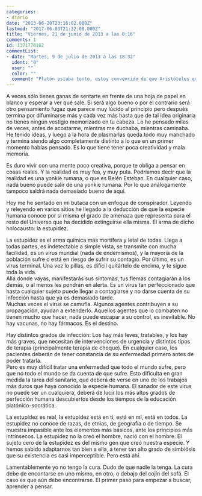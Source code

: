 ```yaml
---
categories:
- diario
date: "2013-06-20T23:16:02.000Z"
lastmod: "2017-06-03T21:32:08.000Z"
title: "Viernes, 21 de junio de 2013 a las 0:16"
comments: 1
id: 1371770162
commentList:
- date: "Martes, 9 de julio de 2013 a las 18:32"
  ident: "0"
  user: ""
  color: ""
  comment: "Platón estaba tonto, estoy convencido de que Aristóteles quizá se lo dijera así en algún momento. Y si no, ya estoy yo aquí para decirlo. La perfección no es sinónimo de placer. Todos creen que lo perfecto hace feliz, pero no tienen la acepción correcta para cada vocablo que se utiliza a la hora de plasmar esa creencia.  \n  \nY la estupidez es una palabra destructiva para referirse a la verdadera amenaza.  \nYo diría ignorancia.  \n  \nTu problema no está en la creatividad, tu problema está en tu perfeccionismo. Limitas tu propia creatividad, la cual intuyo que para nada es pequeña. La limitas haciéndote consciente una y otra vez, sobre todo cada vez que se te ocurre una brillante idea, que a la hora de expresarla, materializarla o plasmarla es como si perdiera el brillo que tiene en tu cabeza. Se pervierte. La realidad la deforma y dejas de percibirla como hiciste en el momento de su nacimiento. Las ideas nacen, crecen, se reproducen y mueren como nosotros. Solo valoras su nacimiento, pero no soportas la idea (y nunca mejor dicho) de que crezca, de que evolucione, cambie y tenga que lidiar con el sistema igual que tenemos que hacer los humanos. Las ideas también sufren, y eres muy empático con ellas. Te machaca no poder hacer nada por conservar la pureza que tienen en tu interior. Pero la vida es así, tienes dos opciones: o vivir como un Dios o un monstruo apartado por completo de la humanidad (muerte fácil), o vivir como lo que eres, como un ser humano que no todo lo puede por mucho que lo quisiera poder, aceptando que puedes más de lo que crees aunque no sea todo (vida fácil, pero muy difícil de conseguir, también hay que decirlo).  \n  \nLa cura es sencilla: tener fe en uno mismo para tenerla en el resto. Y no ser una marioneta más del sistema experimentando emociones como alegría, tristeza, miedo, ira, asco, etc. de forma tan poco eficiente. Nos enfadamos con demasiada facilidad, solo buscamos el placer como si la vida solo consistiera en ello.  \n  \nNo tengas fe en la esperanza."
---
```


A  veces sólo tienes ganas de sentarte en frente de una hoja de papel en blanco y esperar a ver qué sale. Si será algo bueno o por el contrario será otro pensamiento fugaz que parece muy lúcido al principio pero después termina por difuminarse más y cada vez más hasta que de tal idea originaria no tienes ningún vestigio memorizado en tu cabeza. Lo he pensado miles de veces, antes de acostarme, mientras me duchaba, mientras caminaba. He tenido ideas, y luego a la hora de plasmarlas queda todo muy manchado y termina siendo algo completamente distinto a lo que en un primer momento habías pensado. Es lo que tiene tener poca creatividad y mala memoria.  
  
 Es duro vivir con una mente poco creativa, porque te obliga a pensar en cosas reales. Y la realidad es muy fea, y muy puta. Podríamos decir que la realidad es una yonkie rumana, o que es Belén Esteban. En cualquier caso, nada bueno puede salir de una yonkie rumana. Por lo que análogamente tampoco saldrá nada demasiado bueno de aquí.  
  
 Hoy me he sentado en mi butaca con un enfoque de conspirador. Leyendo y releyendo en varios sitios he llegado a la deducción de que la especie humana conoce por sí misma el grado de amenaza que representa para el resto del Universo que ha decidido extinguirse ella misma. El arma de dicho holocausto: la estupidez.  
  
 La estupidez es el arma química más mortífera y letal de todas. Llega a todas partes, es indetectable a simple vista, se transmite con mucha facilidad, es un virus mundial (nada de endemismos), y la mayoría de la población sufre o está en riesgo de sufrir su contagio. Por último, es un virus terminal. Una vez lo pillas, es difícil quitártelo de encima, y te sigue toda la vida.  
 Allá donde vayas, manifestarás sus síntomas, tus flemas contagiarán a los demás, o al menos les pondrán en alerta. Es un virus tan perfeccionado que hasta cualquier sujeto puede llegar a contagiarse y no darse cuenta de su infección hasta que ya es demasiado tarde.  
 Muchas veces el virus se camufla. Algunos agentes contribuyen a su propagación, ayudan a extenderlo. Aquellos agentes que lo combaten no tienen mucho que hacer, nada puede escapar a su control, es inevitable. No hay vacunas, no hay fármacos. Es el destino.  
  
 Hay distintos grados de infección: Los hay más leves, tratables, y los hay más graves, que necesitan de intervenciones de urgencia y distintos tipos de terapia (principalmente terapia de choque). En cualquier caso, los pacientes deberán de tener constancia de su enfermedad primero antes de poder tratarla.  
 Pero es muy difícil tratar una enfermedad que todo el mundo sufre, pero que no todo el mundo se da cuenta de que sufre. Esto dificulta en gran medida la tarea del sanitario, que deberá de verse en uno de los trabajos más duros que haya conocido la especie humana. El sanador de este virus no puede ser un cualquiera, deberá de lucir los más altos grados de perfección humana descubiertos desde los tiempos de la educación platónico-socrática.  
  
 La estupidez es real, la estupidez está en tí, está en mí, está en todos. La estupidez no conoce de razas, de etnias, de geografía o de tiempo. Se muestra impasible ante los elementos más básicos, ante los principios más intrínsecos. La estupidez no la creó el hombre, nació con el hombre. El sujeto cero de la estupidez es del mismo gen que creó nuestra especie. Y hemos sabido adaptarnos tan bien a ella, a tener tan alto grado de simbiósis que su existencia es casi imperceptible. Pero está ahí.  
  
 Lamentablemente yo no tengo la cura. Dudo de que nadie la tenga. La cura debe de encontarse en uno mismo, en otro, o debajo del cojín del sofá. El caso es que aún debe encontrarse. El primer paso para empezar a buscar, aprender a pensar.